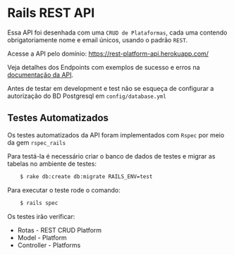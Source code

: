 # Rails REST API

Essa API foi desenhada com uma `CRUD de Plataformas`, cada uma contendo obrigatoriamente nome e email únicos,  usando o padrão `REST`.

Acesse a API pelo domínio: https://rest-platform-api.herokuapp.com/

Veja detalhes dos Endpoints com exemplos de sucesso e erros na [documentação da API](https://documenter.getpostman.com/view/4045681/SW7T8BaP).

Antes de testar em development e test não se esqueça de configurar a autorização do BD Postgresql em `config/database.yml`

## Testes Automatizados

Os testes automatizados da API foram implementados com `Rspec` por meio da gem `rspec_rails`

Para testá-la é necessário criar o banco de dados de testes e migrar as tabelas no ambiente de testes:
```sh
    $ rake db:create db:migrate RAILS_ENV=test
```

Para executar o teste rode o comando:
```sh
    $ rails spec
```
Os testes irão verificar:
* Rotas - REST CRUD Platform
* Model - Platform
* Controller - Platforms